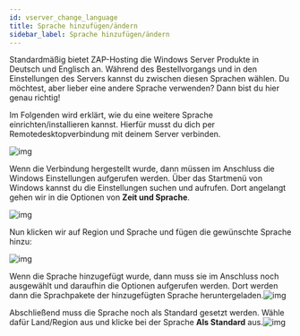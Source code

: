 ```yaml
---
id: vserver_change_language
title: Sprache hinzufügen/ändern
sidebar_label: Sprache hinzufügen/ändern
---
```


Standardmäßig bietet ZAP-Hosting die Windows Server Produkte in Deutsch und Englisch an. Während des Bestellvorgangs und in den Einstellungen des Servers kannst du zwischen diesen Sprachen wählen. Du möchtest, aber lieber eine andere Sprache verwenden? Dann bist du hier genau richtig!

Im Folgenden wird erklärt, wie du eine weitere Sprache einrichten/installieren kannst. Hierfür musst du dich per Remotedesktopverbindung mit deinem Server verbinden.

![img](https://screensaver01.zap-hosting.com/index.php/s/DBSjxEKKwx3iJRX/preview)



Wenn die Verbindung hergestellt wurde, dann müssen im Anschluss die Windows Einstellungen aufgerufen werden. Über das Startmenü von Windows kannst du die Einstellungen suchen und aufrufen. Dort angelangt gehen wir in die Optionen von **Zeit und Sprache**.

![img](https://screensaver01.zap-hosting.com/index.php/s/kPSsz7FnaxKb6yp/preview)

Nun klicken wir auf Region und Sprache und fügen die gewünschte Sprache hinzu:

![img](https://screensaver01.zap-hosting.com/index.php/s/EFCmqq6WP3N4For/preview)

Wenn die Sprache hinzugefügt wurde, dann muss sie im Anschluss noch ausgewählt und daraufhin die Optionen aufgerufen werden. Dort werden dann die Sprachpakete der hinzugefügten Sprache heruntergeladen.![img](https://screensaver01.zap-hosting.com/index.php/s/GYxdWcHbrEHS9fe/preview)

Abschließend muss die Sprache noch als Standard gesetzt werden. Wähle dafür Land/Region aus und klicke bei der Sprache **Als Standard** aus.![img](https://screensaver01.zap-hosting.com/index.php/s/wgngXRB5ETeBGkb/preview)
